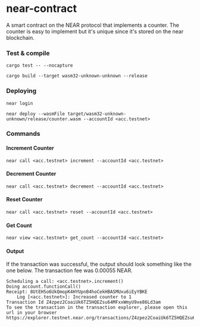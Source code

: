 # near-contract

A smart contract on the NEAR protocol that implements a counter. The counter is easy to implement but it's unique since it's stored on the near blockchain.

### Test & compile

`cargo test -- --nocapture`

`cargo build --target wasm32-unknown-unknown --release`

### Deploying

`near login`

`near deploy --wasmFile target/wasm32-unknown-unknown/release/counter.wasm --accountId <acc.testnet>`

### Commands

#### Increment Counter

`near call <acc.testnet> increment --accountId <acc.testnet>`

#### Decrement Counter

`near call <acc.testnet> decrement --accountId <acc.testnet>`

#### Reset Counter

`near call <acc.testnet> reset --accountId <acc.testnet>`

#### Get Count

`near view <acc.testnet> get_count --accountId <acc.testnet>`

#### Output

If the transaction was successful, the output should look something like the one below. The transaction fee was 0.00055 NEAR.

```
Scheduling a call: <acc.testnet>.increment()
Doing account.functionCall()
Receipt: 8UtEHSo6UkQmopK4HYUpnB4hoCekHBASMUxu6iEyYBKE
	Log [<acc.testnet>]: Increased counter to 1
Transaction Id Z4zpez2CoaiUk6TZ5HQEZsu64MFxxWmyU9xe86Ld3am
To see the transaction in the transaction explorer, please open this url in your browser
https://explorer.testnet.near.org/transactions/Z4zpez2CoaiUk6TZ5HQEZsu64MFxxWmyU9xe86Ld3am
```
